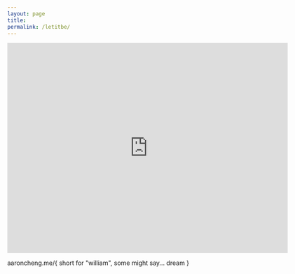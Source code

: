 ```yaml
---
layout: page
title: 
permalink: /letitbe/
---
```


<iframe width="640" height="480" src="https://www.youtube.com/embed/E84Dalj6v2g?modestbranding=1" frameborder="0" allow="accelerometer; autoplay; encrypted-media; gyroscope; picture-in-picture" allowfullscreen></iframe>

aaroncheng.me/{ short for "william", some might say... dream } 
